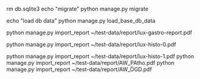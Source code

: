 rm db.sqlite3
echo "migrate"
python manage.py migrate

echo "load db data"
python manage.py load_base_db_data





python manage.py import_report ~/test-data/report/lux-gastro-report.pdf

python manage.py import_report ~/test-data/report/lux-histo-0.pdf

python manage.py import_report ~/test-data/report/lux-histo-1.pdf
python manage.py import_report ~/test-data/report/AW_PAtho.pdf
python manage.py import_report ~/test-data/report/AW_ÖGD.pdf